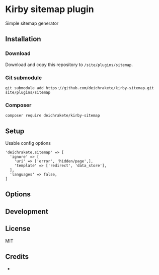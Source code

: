 # Kirby sitemap plugin

Simple sitemap generator

## Installation

### Download

Download and copy this repository to `/site/plugins/sitemap`.

### Git submodule

```
git submodule add https://github.com/deichrakete/kirby-sitemap.git site/plugins/sitemap
```

### Composer

```
composer require deichrakete/kirby-sitemap
```

## Setup

Usable config options

```
'deichrakete.sitemap' => [
  'ignore' => [
    'uri' => ['error', 'hidden/page',],
    'template' => ['redirect', 'data_store'],
  ],
  'languages' => false,
]
```

## Options

<!-- Document the options and APIs that this plugin offers -->

## Development

<!-- Add instructions on how to help working on the plugin (e.g. npm setup, Composer dev dependencies, etc.) -->

## License

MIT

## Credits

- [](https://getkirby.com/plugins/deichrakete)
